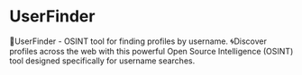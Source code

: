 # UserFinder
🧰UserFinder - OSINT tool for finding profiles by username. 🌀Discover profiles across the web with this powerful Open Source Intelligence (OSINT) tool designed specifically for username searches.

